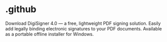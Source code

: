 # .github
Download DigiSigner 4.0 — a free, lightweight PDF signing solution. Easily add legally binding electronic signatures to your PDF documents. Available as a portable offline installer for Windows.
